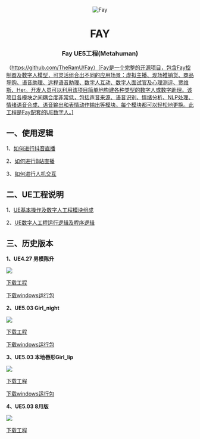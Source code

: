 <div align="center">
    <br>
    <img src="images/icon.png" alt="Fay">
    <h1>FAY</h1>
	<h3>Fay  UE5工程(Metahuman)</h3>
</div>



（https://github.com/TheRamU/Fay）[Fay是一个完整的开源项目，包含Fay控制器及数字人模型，可灵活组合出不同的应用场景：虚拟主播、现场推销货、商品导购、语音助理、远程语音助理、数字人互动、数字人面试官及心理测评、贾维斯、Her。开发人员可以利用该项目简单地构建各种类型的数字人或数字助理。该项目各模块之间耦合度非常低，包括声音来源、语音识别、情绪分析、NLP处理、情绪语音合成、语音输出和表情动作输出等模块。每个模块都可以轻松地更换。此工程是Fay配套的UE数字人。]

## **一、使用逻辑**

1、[如何进行抖音直播](https://www.bilibili.com/video/BV1r3411Z7St/?spm_id_from=333.999.0.0&vd_source=1364af6ac23a05600acd8f8415936944)

2、[如何进行B站直播](https://www.bilibili.com/video/BV14h4y1N716/?spm_id_from=333.999.0.0&vd_source=1364af6ac23a05600acd8f8415936944)

3、[如何进行人机交互](https://blog.csdn.net/aa84758481/article/details/132204938?spm=1001.2014.3001.5502)



## **二、UE工程说明**
1、[UE基本操作及数字人工程模块组成](https://blog.csdn.net/aa84758481/article/details/132204938?spm=1001.2014.3001.5502)


2、[UE数字人工程运行逻辑及程序逻辑](https://blog.csdn.net/aa84758481/article/details/132335739?spm=1001.2014.3001.5502)

 ## **三、历史版本**

**1、UE4.27 男模陈升**

![](images/cs.png)

[下载工程](https://pan.baidu.com/s/1RBo2Pie6A5yTrCf1cn_Tuw?pwd=ck99)

[下载windows运行包](https://pan.baidu.com/s/1CsJ647uV5rS2NjQH3QT0Iw?pwd=s9s8)

 
**2、UE5.03 Girl_night**

![](images/UElucky.png)

[下载工程](https://pan.baidu.com/s/1RBo2Pie6A5yTrCf1cn_Tuw?pwd=ck99)

[下载windows运行包](https://pan.baidu.com/s/1CsJ647uV5rS2NjQH3QT0Iw?pwd=s9s8)

  
**3、UE5.03 本地唇形Girl_lip**

![](images/UElucky.png)

[下载工程](https://pan.baidu.com/s/1S_0LZE2X37pVNWEvc4GiLA?pwd=ehbf )

[下载windows运行包](https://pan.baidu.com/s/1VbXL4iGW2yBj2ZoPrDG12w?pwd=zucw )
  
**4、UE5.03 8月版**

![](images/UElucky.png)

[下载工程](https://pan.baidu.com/s/1IkliZfPq8GmrmD4-APyzgw?pwd=5zsi)
